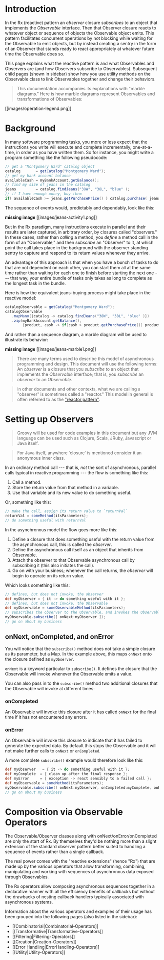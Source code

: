 # Introduction

In the Rx (reactive) pattern an _observer_ closure _subscribes_ to an object that implements the _Observable_ interface. Then that Observer closure reacts to whatever object or sequence of objects the Observable object emits. This pattern facilitates concurrent operations by not blocking while waiting for the Observable to emit objects, but by instead creating a sentry in the form of an Observer that stands ready to react appropriately at whatever future time the Observable does so.

This page explains what the reactive pattern is and what Observables and Observers are (and how Observers subscribe to Observables). Subsequent child pages (shown in sidebar) show how you use utility methods on the Observable class to link Observables together and change their behaviors.

> This documentation accompanies its explanations with "marble diagrams." Here is how marble diagrams represent Observables and transformations of Observables:

[[images/operation-legend.png]]

# Background

In many software programming tasks, you more or less expect that the instructions you write will execute and complete incrementally, one-at-a-time, in order as you have written them. So for instance, you might write a program something like the following pseudocode:

```java
// get a "Montgomery Ward" catalog object
catalog       = getCatalog("Montgomery Ward");
// get my bank account balance
availableCash = myBankAccount.getBalance();
// find my size of jeans in the catalog
jeans         = catalog.findJeans("38W", "38L", "blue" ); 
// if I have enough money, buy them
if( availableCash >= jeans.getPurchasePrice() ) catalog.purchase( jeans );
```

The sequence of events would, predictably and dependably, look like this: 

**missing image**
[[images/jeans-activity1.png]]

But in the Rx paradigm, many instructions execute in parallel and their results are later captured, in arbitrary order, by closures called "observers." In these cases, rather than _calling_ a method, you _define_ a method call in the form of an "Observable," and then _subscribe_ an "Observer" to it, at which point the call takes place in the background with the observer standing sentry to capture and respond to its return values whenever they arrive.

An advantage of this approach is that when you have a bunch of tasks to do that are not dependent on each other, you can start them all at the same time rather than waiting for each one to finish before starting the next one --- that way, your entire bundle of tasks only takes as long to complete as the longest task in the bundle.

Here is how the equivalent jeans-buying process might take place in the reactive model:
```groovy
catalogObservable = getCatalog("Montgomery Ward");
catalogObservable
   .mapMany({catalog -> catalog.findJeans("38W", "38L", "blue" )})
   .zip(myBankAccount.getBalance(),
        {product, cash -> if(cash > product.getPurchasePrice()) product.purchase() });
```

And rather than a sequence diagram, a marble diagram will be used to illustrate its behavior:

**missing image**
[[images/jeans-marble1.png]]

> There are many terms used to describe this model of asynchronous programming and design. This document will use the following terms: An _observer_ is a closure that you _subscribe_ to an object that implements the _Observable_ interface; that is, you _subscribe_ an _observer_ to an _Observable_.

> In other documents and other contexts, what we are calling a "observer" is sometimes called a "reactor." This model in general is often referred to as the ["reactor pattern"](http://en.wikipedia.org/wiki/Reactor_pattern).


# Setting up Observers

> Groovy will be used for code examples in this document but any JVM language can be used such as Clojure, Scala, JRuby, Javascript or Java itself.  

> For Java itself, anywhere 'closure' is mentioned consider it an anonymous inner class.

In an ordinary method call --- that is, _not_ the sort of asynchronous, parallel calls typical in reactive programming --- the flow is something like this:

1) Call a method.  
2) Store the return value from that method in a variable.  
3) Use that variable and its new value to do something useful.  

Or, something like this:

```groovy
// make the call, assign its return value to `returnVal`
returnVal = someMethod(itsParameters);
// do something useful with returnVal
```

In the asynchronous model the flow goes more like this:

1) Define a closure that does something useful with the return value from the asynchronous call, this is called the _observer_.  
2) Define the asynchronous call itself as an object that inherits from [Observable](http://netflix.github.com/RxJava/javadoc/rx/observables/Observable.html).  
3) Attach the observer to that Observable asynchronous call by subscribing it (this also initiates the call).  
4) Go on with your business; whenever the call returns, the _observer_ will begin to operate on its return value.  

Which looks something like this:

```groovy
// defines, but does not invoke, the observer
def myObserver = { it -> do something useful with it };
// defines, but does not invoke, the Observable
def myObservable = someObservableMethod(itsParameters);
// subscribes the observer to the Observable, and invokes the Observable
myObservable.subscribe([ onNext:myObserver ]);
// go on about my business
```

## onNext, onCompleted, and onError

You will notice that the `subscribe()` method does not take a simple closure as its parameter, but a Map. In the example above, this maps `onNext` onto the closure defined as `myObserver`.

`onNext` is a keyword particular to `subscribe()`. It defines the closure that the Observable will invoke whenever the Observable emits a value.

You can also pass in to the `subscribe()` method two additional closures that the Observable will invoke at different times:

### onCompleted

An Observable will invoke this closure after it has called `onNext` for the final time if it has not encountered any errors.

### onError

An Observable will invoke this closure to indicate that it has failed to generate the expected data. By default this stops the Observable and it will not make further calls to `onNext` or `onCompleted`.

A more complete `subscribe()` example would therefore look like this:

```groovy
def myObserver   = { it -> do something useful with it };
def myComplete  = { clean up after the final response };
def myError     = { exception -> react sensibly to a failed call };
def myObservable = someMethod(itsParameters);
myObservable.subscribe([ onNext:myObserver, onCompleted:myComplete, onError:myError ]);
// go on about my business
```

# Composition via Observable Operators

The Observable/Observer classes along with onNext/onError/onCompleted are only the start of Rx. By themselves they'd be nothing more than a slight extension of the standard observer pattern better suited to handling a sequence of events rather than a single callback.

The real power comes with the "reactive extensions" (hence "Rx") that are made up by the various operators that allow transforming, combining, manipulating and working with sequences of asynchronous data exposed through Observables.

The Rx operators allow composing asynchronous sequences together in a declarative manner with all the efficiency benefits of callbacks but without the drawbacks of nesting callback handlers typically associated with asynchronous systems.

Information about the various operators and examples of their usage has been grouped into the following pages (also listed in the sidebar):

  * [[Combinatorial|Combinatorial-Operators]]
  * [[Transformative|Transformative-Operators]]
  * [[Filtering|Filtering-Operators]]
  * [[Creation|Creation-Operators]]
  * [[Error Handling|ErrorHandling-Operators]]
  * [[Utility|Utility-Operators]]